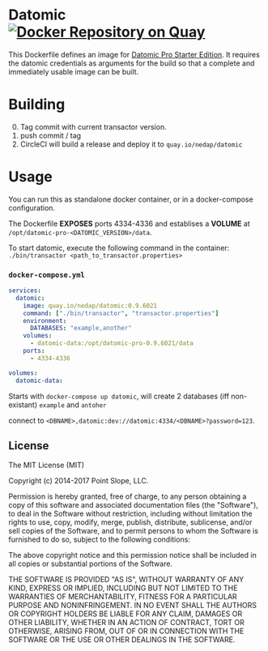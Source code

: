 # Datomic [![Docker Repository on Quay](https://quay.io/repository/nedap/datomic/status?token=544ebbd3-26d2-496b-9c2a-d054f14950f6 "Docker Repository on Quay")](https://quay.io/repository/nedap/datomic)
This Dockerfile defines an image
for [Datomic Pro Starter Edition](http://www.datomic.com/). It requires
the datomic credentials as arguments for the build so that a complete
and immediately usable image can be built.

# Building
0. Tag commit with current transactor version.
1. push commit / tag
2. CircleCI will build a release and deploy it to `quay.io/nedap/datomic`

# Usage

You can run this as standalone docker container, or in a docker-compose configuration.

The Dockerfile **EXPOSES** ports 4334-4336 and establises a **VOLUME** at `/opt/datomic-pro-<DATOMIC_VERSION>/data`.

To start datomic, execute the following command in the container:
`./bin/transactor <path_to_transactor.properties>`

### `docker-compose.yml`
```yml
services:
  datomic:
    image: quay.io/nedap/datomic:0.9.6021
    command: ["./bin/transactor", "transactor.properties"]
    environment:
      DATABASES: "example,another"
    volumes:
      - datomic-data:/opt/datomic-pro-0.9.6021/data
    ports:
      - 4334-4336

volumes:
  datomic-data:
```
Starts with `docker-compose up datomic`, will create 2 databases (iff non-existant) `example` and `antoher`

connect to `<DBNAME>,datomic:dev://datomic:4334/<DBNAME>?password=123`.

## License

The MIT License (MIT)

Copyright (c) 2014-2017 Point Slope, LLC.

Permission is hereby granted, free of charge, to any person obtaining
a copy of this software and associated documentation files (the
"Software"), to deal in the Software without restriction, including
without limitation the rights to use, copy, modify, merge, publish,
distribute, sublicense, and/or sell copies of the Software, and to
permit persons to whom the Software is furnished to do so, subject to
the following conditions:

The above copyright notice and this permission notice shall be
included in all copies or substantial portions of the Software.

THE SOFTWARE IS PROVIDED "AS IS", WITHOUT WARRANTY OF ANY KIND,
EXPRESS OR IMPLIED, INCLUDING BUT NOT LIMITED TO THE WARRANTIES OF
MERCHANTABILITY, FITNESS FOR A PARTICULAR PURPOSE AND NONINFRINGEMENT.
IN NO EVENT SHALL THE AUTHORS OR COPYRIGHT HOLDERS BE LIABLE FOR ANY
CLAIM, DAMAGES OR OTHER LIABILITY, WHETHER IN AN ACTION OF CONTRACT,
TORT OR OTHERWISE, ARISING FROM, OUT OF OR IN CONNECTION WITH THE
SOFTWARE OR THE USE OR OTHER DEALINGS IN THE SOFTWARE.
